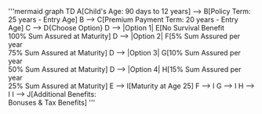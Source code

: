 '''mermaid
graph TD
    A[Child's Age: 90 days to 12 years] --> B[Policy Term: 25 years - Entry Age]
    B --> C[Premium Payment Term: 20 years - Entry Age]
    C --> D{Choose Option}
    D --> |Option 1| E[No Survival Benefit<br>100% Sum Assured at Maturity]
    D --> |Option 2| F[5% Sum Assured per year<br>75% Sum Assured at Maturity]
    D --> |Option 3| G[10% Sum Assured per year<br>50% Sum Assured at Maturity]
    D --> |Option 4| H[15% Sum Assured per year<br>25% Sum Assured at Maturity]
    E --> I[Maturity at Age 25]
    F --> I
    G --> I
    H --> I
    I --> J[Additional Benefits:<br>Bonuses & Tax Benefits] '''
